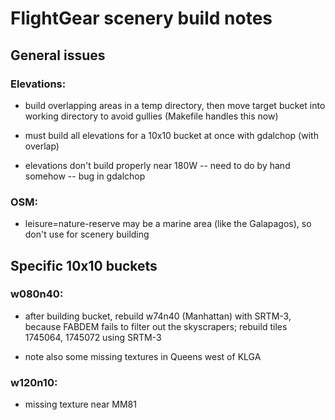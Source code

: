 FlightGear scenery build notes
==============================

## General issues

### Elevations:

- build overlapping areas in a temp directory, then move target bucket
  into working directory to avoid gullies (Makefile handles this now)

- must build all elevations for a 10x10 bucket at once with gdalchop
  (with overlap)
  
- elevations don't build properly near 180W -- need to do by hand
  somehow -- bug in gdalchop

### OSM:

- leisure=nature-reserve may be a marine area (like the Galapagos), so
  don't use for scenery building


## Specific 10x10 buckets

### w080n40:

- after building bucket, rebuild w74n40 (Manhattan) with SRTM-3,
  because FABDEM fails to filter out the skyscrapers; rebuild tiles
  1745064, 1745072 using SRTM-3

- note also some missing textures in Queens west of KLGA

### w120n10:

- missing texture near MM81

